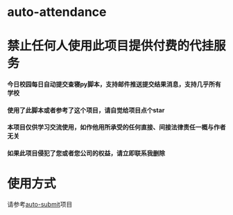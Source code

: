 # auto-attendance

# 禁止任何人使用此项目提供付费的代挂服务

#### 今日校园每日自动提交查寝py脚本，支持邮件推送提交结果消息，支持几乎所有学校

#### 使用了此脚本或者参考了这个项目，请自觉给项目点个star

#### 本项目仅供学习交流使用，如作他用所承受的任何直接、间接法律责任一概与作者无关

#### 如果此项目侵犯了您或者您公司的权益，请立即联系我删除

# 使用方式

请参考[auto-submit](https://github.com/ZimoLoveShuang/auto-submit)项目